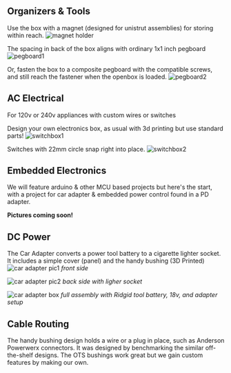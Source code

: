 ## Organizers & Tools

Use the box with a magnet (designed for unistrut assemblies) for storing within reach.
![magnet holder](img/img_magnet.jpg)

The spacing in back of the box aligns with ordinary 1x1 inch pegboard
![pegboard1](img/img_pegboard1.jpg)

Or, fasten the box to a composite pegboard with the compatible screws, and still reach the fastener when the openbox is loaded.
![pegboard2](img/img_pegboard2.jpg)

## AC Electrical
For 120v or 240v appliances with custom wires or switches

Design your own electronics box, as usual with 3d printing but use standard parts!
![switchbox1](img/img_switchbox1.jpg)

Switches with 22mm circle snap right into place.
![switchbox2](img/img_switchbox2.jpg)

## Embedded Electronics
We will feature arduino & other MCU based projects but here's the start, with a project for car adapter & embedded power control found in a PD adapter.

**Pictures coming soon!**

## DC Power

The Car Adapter converts a power tool battery to a cigarette lighter socket.  It includes a simple cover (panel) and the handy bushing (3D Printed)
![car adapter pic1](img/img_carAdapter1.JPG)
_front side_

![car adapter pic2](img/img_carAdapter2.JPG)
_back side with ligher socket_

![car adapter box](img/IMG_0158.jpeg)
_full assembly with Ridgid tool battery, 18v, and adapter setup_

## Cable Routing

The handy bushing design holds a wire or a plug in place, such as Anderson Powerwerx connectors.   It was designed by benchmarking the similar off-the-shelf designs.  The OTS bushings work great but we gain custom features by making our own.
